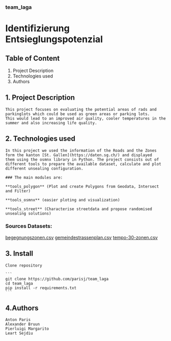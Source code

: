 ### team_laga

# Identifizierung Entsieglungspotenzial

## Table of Content
1. Project Description
2. Technologies used
3. Authors


## 1. Project Description
    This project focuses on evaluating the potential areas of rads and parkinglots which could be used as green areas or parking lots.
    This would lead to an improved air quality, cooler temperatures in the summer and also increasing life quality.

## 2. Technologies used
    In this project we used the information of the Roads and the Zones form the kanton [St. Gallen](https://daten.sg.ch/) and displayed
    them using the osmnx library in Python. The project consists out of different tools to prepare the available dataset, calculate and plot 
    different unsealing configuration. 
    
    ### The main modules are:
    
    **tools_polygon** (Plot and create Polygons from Geodata, Intersect and Filter)
        
    **tools_osmnx** (easier ploting and visualization)
        
    **tools_street** (Characterise streetdata and propose randomised unsealing solutions)
        
    
### Sources Datasets: 
[begegnungszonen.csv](https://daten.sg.ch/explore/dataset/begegnungszonen%40stadt-stgallen/export/?disjunctive.gebiet&dataChart=eyJxdWVyaWVzIjpbeyJjaGFydHMiOlt7InR5cGUiOiJjb2x1bW4iLCJmdW5jIjoiQ09VTlQiLCJzY2llbnRpZmljRGlzcGxheSI6dHJ1ZSwiY29sb3IiOiIjZmYwMDAwIn1dLCJ4QXhpcyI6InJlYWxpc2llcnQiLCJtYXhwb2ludHMiOiIiLCJ0aW1lc2NhbGUiOiJ5ZWFyIiwic29ydCI6IiIsImNvbmZpZyI6eyJkYXRhc2V0IjoiYmVnZWdudW5nc3pvbmVuQHN0YWR0LXN0Z2FsbGVuIiwib3B0aW9ucyI6eyJkaXNqdW5jdGl2ZS5nZWJpZXQiOnRydWV9fX1dLCJkaXNwbGF5TGVnZW5kIjp0cnVlLCJhbGlnbk1vbnRoIjp0cnVlfQ%3D%3D)
[gemeindestrassenplan.csv](https://daten.sg.ch/explore/dataset/gemeindestrassenplan%40stadt-stgallen/export/?disjunctive.strassenkl&disjunctive.strassenna&disjunctive.strassennr)
[tempo-30-zonen.csv](https://daten.sg.ch/explore/dataset/tempo-30-zonen%40stadt-stgallen/export/)

## 3. Install
    Clone repository 
    
    ```
    git clone https://github.com/parisj/team_laga
    cd team_laga
    pip install -r requirements.txt
    ```
    
    
## 4.Authors
    Anton Paris
    Alexander Bruun
    Pierluigi Margarito
    Leart Sejdiu
